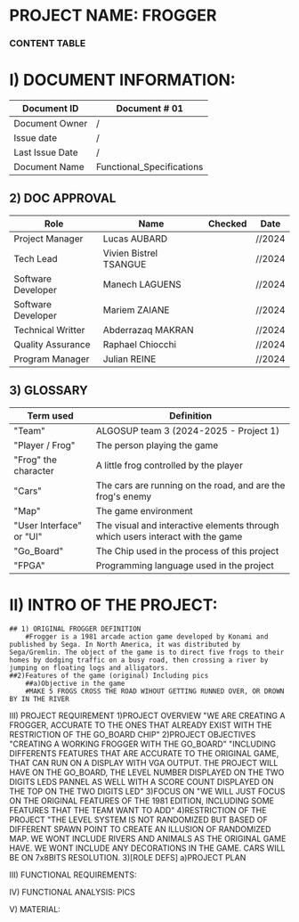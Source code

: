# PROJECT NAME: FROGGER

### CONTENT TABLE 

# I) DOCUMENT INFORMATION:
| Document ID | Document # 01 |
|---|---|
| Document Owner | / |
| Issue date | / |
| Last Issue Date | / |
| Document Name | Functional_Specifications|

## 2) DOC APPROVAL

| Role | Name | Checked | Date |
|---|---|---|---|
| Project Manager | Lucas AUBARD |  | //2024 |
| Tech Lead | Vivien Bistrel TSANGUE |  | //2024 |
| Software Developer | Manech LAGUENS |  | //2024 |
| Software Developer | Mariem ZAIANE | | //2024 |
| Technical Writter | Abderrazaq MAKRAN |  | //2024 |
| Quality Assurance | Raphael Chiocchi ||//2024 |
| Program Manager | Julian REINE ||//2024 |

## 3) GLOSSARY

| Term used | Definition |
|---|---|
| "Team" | ALGOSUP team 3 (2024-2025 - Project 1) |
| "Player / Frog" | The person playing the game |
| "Frog" the character | A little frog controlled by the player |
| "Cars" | The cars are running on the road, and are the frog's enemy |
| "Map" | The game environment  |
| "User Interface" or "UI" | The visual and interactive elements through which users interact with the game |
| "Go_Board" | The Chip used in the process of this project |
| "FPGA" | Programming language used in the project |

# II) INTRO OF THE PROJECT:
    ## 1) ORIGINAL FROGGER DEFINITION
        #Frogger is a 1981 arcade action game developed by Konami and published by Sega. In North America, it was distributed by Sega/Gremlin. The object of the game is to direct five frogs to their homes by dodging traffic on a busy road, then crossing a river by jumping on floating logs and alligators.        
    ##2)Features of the game (original) Including pics
        ##a)Objective in the game
        #MAKE 5 FROGS CROSS THE ROAD WIHOUT GETTING RUNNED OVER, OR DROWN BY IN THE RIVER
III) PROJECT REQUIREMENT 
        1)PROJECT OVERVIEW
            "WE ARE CREATING A FROGGER, ACCURATE TO THE ONES THAT ALREADY EXIST WITH THE RESTRICTION OF THE GO_BOARD CHIP"
        2)PROJECT OBJECTIVES
            "CREATING A WORKING FROGGER WITH THE GO_BOARD" "INCLUDING DIFFERENTS FEATURES THAT ARE ACCURATE TO THE ORIGINAL GAME, THAT CAN RUN ON A DISPLAY WITH VGA OUTPUT. THE PROJECT WILL HAVE ON THE GO_BOARD, THE LEVEL NUMBER DISPLAYED ON THE TWO DIGITS LEDS PANNEL AS WELL WITH A SCORE COUNT DISPLAYED ON THE TOP ON THE TWO DIGITS LED"
        3)FOCUS ON
            "WE WILL JUST FOCUS ON THE ORIGINAL FEATURES OF THE 1981 EDITION, INCLUDING SOME FEATURES THAT THE TEAM WANT TO ADD"
        4)RESTRICTION OF THE PROJECT
            "THE LEVEL SYSTEM IS NOT RANDOMIZED BUT BASED OF DIFFERENT SPAWN POINT TO CREATE AN ILLUSION OF RANDOMIZED MAP. WE WONT INCLUDE RIVERS AND ANIMALS AS THE ORIGINAL GAME HAVE. WE WONT INCLUDE ANY DECORATIONS IN THE GAME. CARS WILL BE ON 7x8BITS RESOLUTION.
        3)[ROLE DEFS]
            a)PROJECT PLAN

III) FUNCTIONAL REQUIREMENTS:
    

IV) FUNCTIONAL ANALYSIS:
 PICS


V) MATERIAL:
